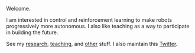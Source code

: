 Welcome.

I am interested in control and reinforcement learning to make robots progressively more autonomous.
I also like teaching as a way to participate in building the future.

See my [research](https://tttor.github.io/research.html), [teaching](https://tttor.github.io/teach.html), and [other](https://tttor.github.io/others.html) stuff.
I also maintain this [Twitter](https://twitter.com/tttorrr/likes).



